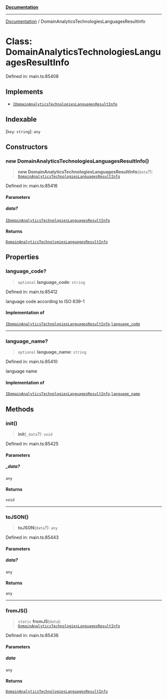 [**Documentation**](../README.md)

***

[Documentation](../README.md) / DomainAnalyticsTechnologiesLanguagesResultInfo

# Class: DomainAnalyticsTechnologiesLanguagesResultInfo

Defined in: main.ts:85408

## Implements

- [`IDomainAnalyticsTechnologiesLanguagesResultInfo`](../interfaces/IDomainAnalyticsTechnologiesLanguagesResultInfo.md)

## Indexable

\[`key`: `string`\]: `any`

## Constructors

### new DomainAnalyticsTechnologiesLanguagesResultInfo()

> **new DomainAnalyticsTechnologiesLanguagesResultInfo**(`data`?): [`DomainAnalyticsTechnologiesLanguagesResultInfo`](DomainAnalyticsTechnologiesLanguagesResultInfo.md)

Defined in: main.ts:85416

#### Parameters

##### data?

[`IDomainAnalyticsTechnologiesLanguagesResultInfo`](../interfaces/IDomainAnalyticsTechnologiesLanguagesResultInfo.md)

#### Returns

[`DomainAnalyticsTechnologiesLanguagesResultInfo`](DomainAnalyticsTechnologiesLanguagesResultInfo.md)

## Properties

### language\_code?

> `optional` **language\_code**: `string`

Defined in: main.ts:85412

language code according to ISO 639-1

#### Implementation of

[`IDomainAnalyticsTechnologiesLanguagesResultInfo`](../interfaces/IDomainAnalyticsTechnologiesLanguagesResultInfo.md).[`language_code`](../interfaces/IDomainAnalyticsTechnologiesLanguagesResultInfo.md#language_code)

***

### language\_name?

> `optional` **language\_name**: `string`

Defined in: main.ts:85410

language name

#### Implementation of

[`IDomainAnalyticsTechnologiesLanguagesResultInfo`](../interfaces/IDomainAnalyticsTechnologiesLanguagesResultInfo.md).[`language_name`](../interfaces/IDomainAnalyticsTechnologiesLanguagesResultInfo.md#language_name)

## Methods

### init()

> **init**(`_data`?): `void`

Defined in: main.ts:85425

#### Parameters

##### \_data?

`any`

#### Returns

`void`

***

### toJSON()

> **toJSON**(`data`?): `any`

Defined in: main.ts:85443

#### Parameters

##### data?

`any`

#### Returns

`any`

***

### fromJS()

> `static` **fromJS**(`data`): [`DomainAnalyticsTechnologiesLanguagesResultInfo`](DomainAnalyticsTechnologiesLanguagesResultInfo.md)

Defined in: main.ts:85436

#### Parameters

##### data

`any`

#### Returns

[`DomainAnalyticsTechnologiesLanguagesResultInfo`](DomainAnalyticsTechnologiesLanguagesResultInfo.md)
